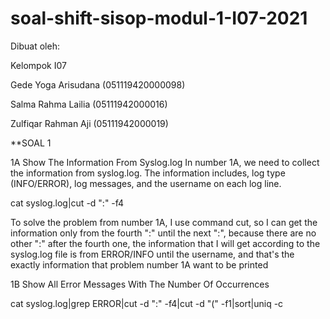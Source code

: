 # soal-shift-sisop-modul-1-I07-2021

Dibuat oleh:

Kelompok I07

Gede Yoga Arisudana (051119420000098)

Salma Rahma Lailia (05111942000016)

Zulfiqar Rahman Aji (05111942000019)



**SOAL 1

1A Show The Information From Syslog.log
In number 1A, we need to collect the information from syslog.log. The information includes, log type (INFO/ERROR), log messages, and the username on each log line.

cat syslog.log|cut -d ":" -f4

To solve the problem from number 1A, I use command cut, so I can get the information only from the fourth ":" until the next ":", because there are no other ":" after the fourth one, the information that I will get according to the syslog.log file is from ERROR/INFO until the username, and that's the exactly information that problem number 1A want to be printed

1B Show All Error Messages With The Number Of Occurrences

cat syslog.log|grep ERROR|cut -d ":" -f4|cut -d "(" -f1|sort|uniq -c

